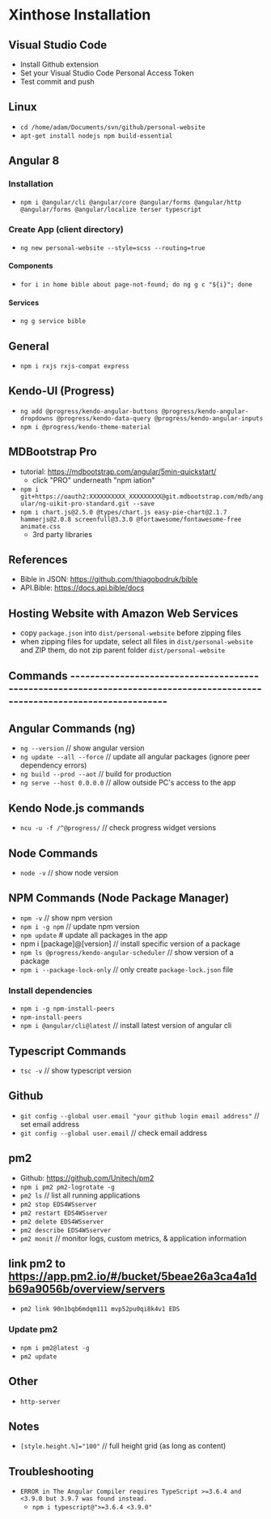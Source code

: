 # Xinthose Installation

## Visual Studio Code

- Install Github extension
- Set your Visual Studio Code Personal Access Token
- Test commit and push

## Linux

- `cd /home/adam/Documents/svn/github/personal-website`
- `apt-get install nodejs npm build-essential`

## Angular 8

### Installation

- `npm i @angular/cli @angular/core @angular/forms @angular/http @angular/forms @angular/localize terser typescript`

### Create App (client directory)

- `ng new personal-website --style=scss --routing=true`
  
#### Components

- `for i in home bible about page-not-found; do ng g c "${i}"; done`

#### Services

- `ng g service bible`

## General

- `npm i rxjs rxjs-compat express`

## Kendo-UI (Progress)

- `ng add @progress/kendo-angular-buttons @progress/kendo-angular-dropdowns @progress/kendo-data-query @progress/kendo-angular-inputs`
- `npm i @progress/kendo-theme-material`

## MDBootstrap Pro

- tutorial: <https://mdbootstrap.com/angular/5min-quickstart/>
  - click "PRO" underneath "npm iation"
- `npm i git+https://oauth2:XXXXXXXXXX_XXXXXXXXX@git.mdbootstrap.com/mdb/angular/ng-uikit-pro-standard.git --save`
- `npm i chart.js@2.5.0 @types/chart.js easy-pie-chart@2.1.7 hammerjs@2.0.8 screenfull@3.3.0 @fortawesome/fontawesome-free animate.css`
  - 3rd party libraries

## References

- Bible in JSON: <https://github.com/thiagobodruk/bible>
- API.Bible: <https://docs.api.bible/docs>

## Hosting Website with Amazon Web Services

- copy `package.json` into `dist/personal-website` before zipping files
- when zipping files for update, select all files in `dist/personal-website` and ZIP them, do not zip parent folder `dist/personal-website`

## Commands -------------------------------------------------------------------------------------------------------------------------

## Angular Commands (ng)

- `ng --version`    // show angular version
- `ng update --all --force` // update all angular packages (ignore peer dependency errors)
- `ng build --prod --aot`   // build for production
- `ng serve --host 0.0.0.0` // allow outside PC's access to the app

## Kendo Node.js commands

- `ncu -u -f /^@progress/`  // check progress widget versions

## Node Commands

- `node -v` // show node version

## NPM Commands (Node Package Manager)

- `npm -v`  // show npm version
- `npm i -g npm`  // update npm version
- `npm update`  # update all packages in the app
- npm i [package]@[version]   // install specific version of a package
- `npm ls @progress/kendo-angular-scheduler`  // show version of a package
- `npm i --package-lock-only` // only create `package-lock.json` file

### Install dependencies

- `npm i -g npm-install-peers`
- `npm-install-peers`
- `npm i @angular/cli@latest`  // install latest version of angular cli

## Typescript Commands

- `tsc -v`  // show typescript version

## Github

- `git config --global user.email "your github login email address"`  // set email address
- `git config --global user.email`  // check email address

## pm2

- Github: <https://github.com/Unitech/pm2>
- `npm i pm2 pm2-logrotate -g`
- `pm2 ls`  // list all running applications
- `pm2 stop EDS4WSserver`
- `pm2 restart EDS4WSserver`
- `pm2 delete EDS4WSserver`
- `pm2 describe EDS4WSserver`
- `pm2 monit`   // monitor logs, custom metrics, & application information

## link pm2 to <https://app.pm2.io/#/bucket/5beae26a3ca4a1db69a9056b/overview/servers>

- `pm2 link 90n1bqb6mdqm111 mvp52pu0qi8k4v1 EDS`

### Update pm2

- `npm i pm2@latest -g`
- `pm2 update`

## Other

- `http-server`

## Notes

- `[style.height.%]="100"`  // full height grid (as long as content)

## Troubleshooting

- `ERROR in The Angular Compiler requires TypeScript >=3.6.4 and <3.9.0 but 3.9.7 was found instead.`
  - `npm i typescript@">=3.6.4 <3.9.0"`
